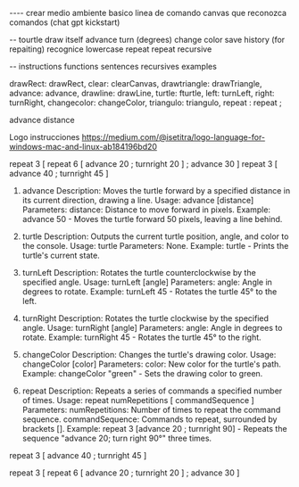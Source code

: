 ---- crear medio ambiente basico
        linea de comando
        canvas
        que reconozca comandos (chat gpt kickstart)

-- tourtle 
        draw itself
        advance
        turn (degrees)
        change color
        save history (for repaiting)
        recognice lowercase
        repeat
        repeat recursive

-- instructions
      functions
      sentences
      recursives
      examples

drawRect: drawRect,
    clear: clearCanvas,
    drawtriangle: drawTriangle,
    advance: advance,
    drawline: drawLine,
    turtle: fturtle,
    left: turnLeft,
    right: turnRight,
    changecolor: changeColor,
    triangulo: triangulo,
    repeat : repeat ;


advance distance

Logo instrucciones
https://medium.com/@isetitra/logo-language-for-windows-mac-and-linux-ab184196bd20

repeat 3 [ repeat 6 [ advance 20 ;  turnright 20 ] ; advance 30 ] 
repeat 3 [ advance 40 ;  turnright 45 ]





1. advance
Description: Moves the turtle forward by a specified distance in its current direction, drawing a line.
Usage: advance [distance]
Parameters:
distance: Distance to move forward in pixels.
Example: advance 50 - Moves the turtle forward 50 pixels, leaving a line behind.

3. turtle
Description: Outputs the current turtle position, angle, and color to the console.
Usage: turtle
Parameters: None.
Example: turtle - Prints the turtle's current state.

4. turnLeft
Description: Rotates the turtle counterclockwise by the specified angle.
Usage: turnLeft [angle]
Parameters:
angle: Angle in degrees to rotate.
Example: turnLeft 45 - Rotates the turtle 45° to the left.

5. turnRight
Description: Rotates the turtle clockwise by the specified angle.
Usage: turnRight [angle]
Parameters:
angle: Angle in degrees to rotate.
Example: turnRight 45 - Rotates the turtle 45° to the right.

6. changeColor
Description: Changes the turtle's drawing color.
Usage: changeColor [color]
Parameters:
color: New color for the turtle's path.
Example: changeColor "green" - Sets the drawing color to green.

7. repeat
Description: Repeats a series of commands a specified number of times.
Usage: repeat numRepetitions [ commandSequence ]
Parameters:
numRepetitions: Number of times to repeat the command sequence.
commandSequence: Commands to repeat, surrounded by brackets [].
Example: repeat 3 [advance 20 ; turnright 90] - Repeats the sequence "advance 20; turn right 90°" three times.











repeat 3 [ advance 40 ;  turnright 45 ]

repeat 3 [ repeat 6 [ advance 20 ;  turnright 20 ] ; advance 30 ] 